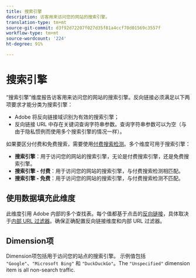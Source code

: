 ```yaml
---
title: 搜索引擎
description: 访客用来访问您的网站的搜索引擎。
translation-type: tm+mt
source-git-commit: d3f92d72207f027d35f81a4ccf70d01569c3557f
workflow-type: tm+mt
source-wordcount: '224'
ht-degree: 91%

---
```



# 搜索引擎

“搜索引擎”维度报告访客用来访问您的网站的搜索引擎。反向链接必须满足以下两项要求才能分类为搜索引擎：

* Adobe 将反向链接域识别为有效的搜索引擎；
* 反向链接 URL 中存在关键词查询字符串参数。查询字符串参数可以为空（与由于隐私惯例而使用多个搜索引擎的情况一样）。

如果要区分付费和免费搜索，需要使用[付费搜索检测](/help/admin/admin/paid-search-detection/paid-search-detection.md)。多个维度可用于搜索引擎：

* **搜索引擎**：用于访问您的网站的搜索引擎，无论是付费搜索引擎，还是免费搜索引擎。
* **搜索引擎 - 付费**：用于访问您的网站的搜索引擎，与付费搜索检测相匹配。
* **搜索引擎 - 免费**：用于访问您的网站的搜索引擎，与付费搜索检测不匹配。

## 使用数据填充此维度

此维度引用 Adobe 内部的多个查找表。每个值都基于点击的[反向链接](referrer.md)，具体取决于[内部 URL 过滤器](/help/admin/admin/internal-url-filter-admin.md)。确保正确配置反向链接维度和内部 URL 过滤器。

## Dimension项

Dimension项包括用于访问您的站点的搜索引擎。 示例值包括 `"Google"`、`"Microsoft Bing"` 和 `"DuckDuckGo"`。The `"Unspecified"` dimension item is all non-search traffic.
